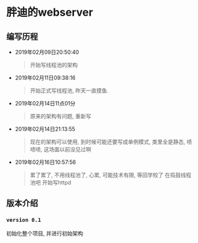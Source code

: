# 胖迪的webserver

## 编写历程

 - 2019年02月09日20:50:40

    >    开始写线程池的架构
- 2019年02月11日09:38:16
 
    >   开始正式写线程池, 昨天一直摸鱼.

- 2019年02月14日11点01分

    >   原来的架构有问题, 重新写

- 2019年02月14日21:13:55

    >   现在的架构可以使用, 到时候可能还要写成单例模式, 类里全是静态, 啧啧啧, 这场面以前没见过啊

- 2019年02月16日10:57:56

    >   累了累了, 不用线程池了, 心累, 可能技术有限, 等回学校了 在捣鼓线程池吧
        开始写httpd

## 版本介绍 

### ``version 0.1`` 

初始化整个项目, 并进行初始架构



